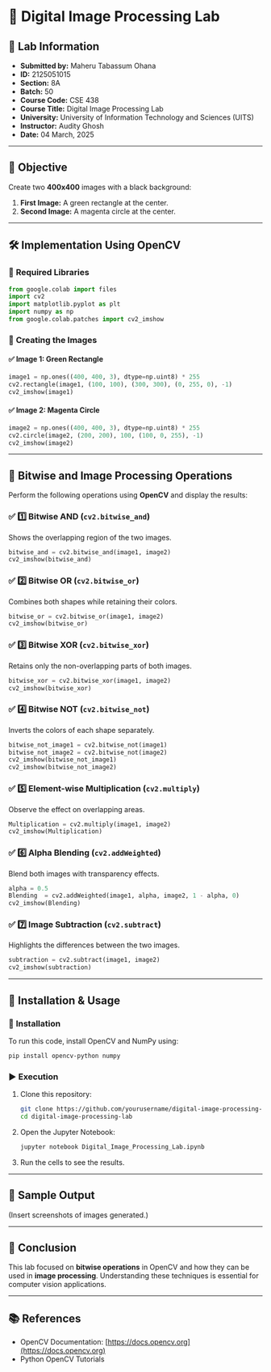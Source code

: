 # 🎨 Digital Image Processing Lab

## 📌 Lab Information
- **Submitted by:** Maheru Tabassum Ohana  
- **ID:** 2125051015  
- **Section:** 8A  
- **Batch:** 50  
- **Course Code:** CSE 438  
- **Course Title:** Digital Image Processing Lab  
- **University:** University of Information Technology and Sciences (UITS)  
- **Instructor:** Audity Ghosh  
- **Date:** 04 March, 2025  

---

## 🎯 **Objective**
Create two **400x400** images with a black background:
1. **First Image:** A green rectangle at the center.
2. **Second Image:** A magenta circle at the center.

---

## 🛠️ **Implementation Using OpenCV**
### 📌 **Required Libraries**
```python
from google.colab import files
import cv2
import matplotlib.pyplot as plt
import numpy as np
from google.colab.patches import cv2_imshow
```

### 📌 **Creating the Images**
#### ✅ **Image 1: Green Rectangle**
```python
image1 = np.ones((400, 400, 3), dtype=np.uint8) * 255
cv2.rectangle(image1, (100, 100), (300, 300), (0, 255, 0), -1)
cv2_imshow(image1)
```

#### ✅ **Image 2: Magenta Circle**
```python
image2 = np.ones((400, 400, 3), dtype=np.uint8) * 255
cv2.circle(image2, (200, 200), 100, (100, 0, 255), -1)
cv2_imshow(image2)
```

---

## 🎨 **Bitwise and Image Processing Operations**
Perform the following operations using **OpenCV** and display the results:

### ✅ **1️⃣ Bitwise AND (`cv2.bitwise_and`)**
Shows the overlapping region of the two images.
```python
bitwise_and = cv2.bitwise_and(image1, image2)
cv2_imshow(bitwise_and)
```

### ✅ **2️⃣ Bitwise OR (`cv2.bitwise_or`)**
Combines both shapes while retaining their colors.
```python
bitwise_or = cv2.bitwise_or(image1, image2)
cv2_imshow(bitwise_or)
```

### ✅ **3️⃣ Bitwise XOR (`cv2.bitwise_xor`)**
Retains only the non-overlapping parts of both images.
```python
bitwise_xor = cv2.bitwise_xor(image1, image2)
cv2_imshow(bitwise_xor)
```

### ✅ **4️⃣ Bitwise NOT (`cv2.bitwise_not`)**
Inverts the colors of each shape separately.
```python
bitwise_not_image1 = cv2.bitwise_not(image1)
bitwise_not_image2 = cv2.bitwise_not(image2)
cv2_imshow(bitwise_not_image1)
cv2_imshow(bitwise_not_image2)
```

### ✅ **5️⃣ Element-wise Multiplication (`cv2.multiply`)**
Observe the effect on overlapping areas.
```python
Multiplication = cv2.multiply(image1, image2)
cv2_imshow(Multiplication)
```

### ✅ **6️⃣ Alpha Blending (`cv2.addWeighted`)**
Blend both images with transparency effects.
```python
alpha = 0.5
Blending  = cv2.addWeighted(image1, alpha, image2, 1 - alpha, 0)
cv2_imshow(Blending)
```

### ✅ **7️⃣ Image Subtraction (`cv2.subtract`)**
Highlights the differences between the two images.
```python
subtraction = cv2.subtract(image1, image2)
cv2_imshow(subtraction)
```

---

## 🔧 **Installation & Usage**
### 👅 **Installation**
To run this code, install OpenCV and NumPy using:
```bash
pip install opencv-python numpy
```

### ▶️ **Execution**
1. Clone this repository:
   ```bash
   git clone https://github.com/yourusername/digital-image-processing-lab.git
   cd digital-image-processing-lab
   ```
2. Open the Jupyter Notebook:
   ```bash
   jupyter notebook Digital_Image_Processing_Lab.ipynb
   ```
3. Run the cells to see the results.

---

## 📸 **Sample Output**
(Insert screenshots of images generated.)

---

## 📝 **Conclusion**
This lab focused on **bitwise operations** in OpenCV and how they can be used in **image processing**. Understanding these techniques is essential for computer vision applications.

---

## 📚 **References**
- OpenCV Documentation: [https://docs.opencv.org](https://docs.opencv.org)  
- Python OpenCV Tutorials  
